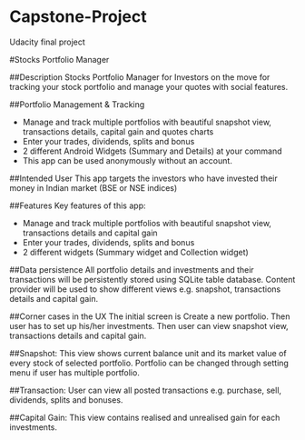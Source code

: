 # Capstone-Project
Udacity final project

#Stocks Portfolio Manager 

##Description 
Stocks Portfolio Manager for Investors on the move for tracking your stock portfolio and manage your quotes with social features.

##Portfolio Management & Tracking
- Manage and track multiple portfolios with beautiful snapshot view, transactions details, capital gain and quotes charts
- Enter your trades, dividends, splits and bonus
- 2 different Android Widgets (Summary and Details) at your command
- This app can be used anonymously without an account. 

##Intended User
This app targets the investors who have invested their money in Indian market (BSE or NSE indices)

##Features
Key features of this app:
- Manage and track multiple portfolios with beautiful snapshot view, transactions details and capital gain 
- Enter your trades, dividends, splits and bonus
- 2 different widgets (Summary widget and Collection widget)

##Data persistence
All portfolio details and investments and their transactions will be persistently stored using SQLite table database. Content provider will be used to show different views e.g. snapshot, transactions details and capital gain.

##Corner cases in the UX
The initial screen is Create a new portfolio. Then user has to set up his/her investments. Then user can view snapshot view, transactions details and capital gain.

##Snapshot: 
This view shows current balance unit and its market value of every stock of selected portfolio. Portfolio can be changed through setting menu if user has multiple portfolio.

##Transaction:
User can view all posted transactions e.g. purchase, sell, dividends, splits and bonuses.

##Capital Gain:
This view contains realised and unrealised gain for each investments.

